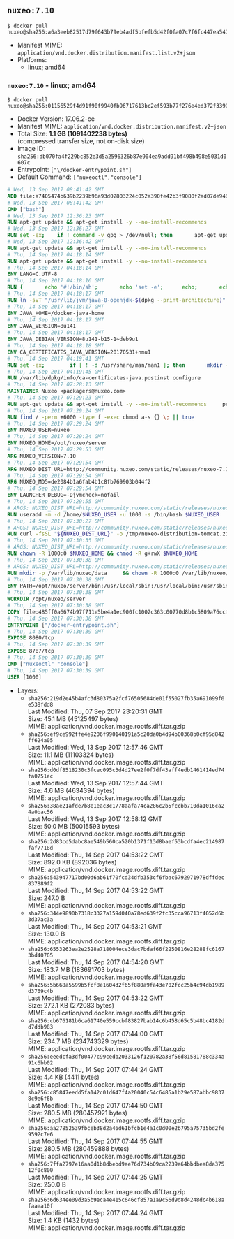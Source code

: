 ## `nuxeo:7.10`

```console
$ docker pull nuxeo@sha256:a6a3eeb82517d79f643b79eb4adf5bfefb5d42f0fa07c7f6fc447ea5470a7eae
```

-	Manifest MIME: `application/vnd.docker.distribution.manifest.list.v2+json`
-	Platforms:
	-	linux; amd64

### `nuxeo:7.10` - linux; amd64

```console
$ docker pull nuxeo@sha256:01156529f4d91f90f9940fb96717613bc2ef593b77f276e4ed372f3390fb8ccf
```

-	Docker Version: 17.06.2-ce
-	Manifest MIME: `application/vnd.docker.distribution.manifest.v2+json`
-	Total Size: **1.1 GB (1091402238 bytes)**  
	(compressed transfer size, not on-disk size)
-	Image ID: `sha256:db070fa4f229bc852e3d5a2596326b87e904ea9add91bf498b498e5031d0607c`
-	Entrypoint: `["\/docker-entrypoint.sh"]`
-	Default Command: `["nuxeoctl","console"]`

```dockerfile
# Wed, 13 Sep 2017 08:41:42 GMT
ADD file:a7405474b639b2239b96a93d02803224c052a390fe42b3f9080f2ad07de94640 in / 
# Wed, 13 Sep 2017 08:41:42 GMT
CMD ["bash"]
# Wed, 13 Sep 2017 12:36:23 GMT
RUN apt-get update && apt-get install -y --no-install-recommends 		ca-certificates 		curl 		wget 	&& rm -rf /var/lib/apt/lists/*
# Wed, 13 Sep 2017 12:36:27 GMT
RUN set -ex; 	if ! command -v gpg > /dev/null; then 		apt-get update; 		apt-get install -y --no-install-recommends 			gnupg2 			dirmngr 		; 		rm -rf /var/lib/apt/lists/*; 	fi
# Wed, 13 Sep 2017 12:36:42 GMT
RUN apt-get update && apt-get install -y --no-install-recommends 		bzr 		git 		mercurial 		openssh-client 		subversion 				procps 	&& rm -rf /var/lib/apt/lists/*
# Thu, 14 Sep 2017 04:18:14 GMT
RUN apt-get update && apt-get install -y --no-install-recommends 		bzip2 		unzip 		xz-utils 	&& rm -rf /var/lib/apt/lists/*
# Thu, 14 Sep 2017 04:18:14 GMT
ENV LANG=C.UTF-8
# Thu, 14 Sep 2017 04:18:16 GMT
RUN { 		echo '#!/bin/sh'; 		echo 'set -e'; 		echo; 		echo 'dirname "$(dirname "$(readlink -f "$(which javac || which java)")")"'; 	} > /usr/local/bin/docker-java-home 	&& chmod +x /usr/local/bin/docker-java-home
# Thu, 14 Sep 2017 04:18:17 GMT
RUN ln -svT "/usr/lib/jvm/java-8-openjdk-$(dpkg --print-architecture)" /docker-java-home
# Thu, 14 Sep 2017 04:18:17 GMT
ENV JAVA_HOME=/docker-java-home
# Thu, 14 Sep 2017 04:18:17 GMT
ENV JAVA_VERSION=8u141
# Thu, 14 Sep 2017 04:18:17 GMT
ENV JAVA_DEBIAN_VERSION=8u141-b15-1~deb9u1
# Thu, 14 Sep 2017 04:18:18 GMT
ENV CA_CERTIFICATES_JAVA_VERSION=20170531+nmu1
# Thu, 14 Sep 2017 04:19:41 GMT
RUN set -ex; 		if [ ! -d /usr/share/man/man1 ]; then 		mkdir -p /usr/share/man/man1; 	fi; 		apt-get update; 	apt-get install -y 		openjdk-8-jdk="$JAVA_DEBIAN_VERSION" 		ca-certificates-java="$CA_CERTIFICATES_JAVA_VERSION" 	; 	rm -rf /var/lib/apt/lists/*; 		[ "$(readlink -f "$JAVA_HOME")" = "$(docker-java-home)" ]; 		update-alternatives --get-selections | awk -v home="$(readlink -f "$JAVA_HOME")" 'index($3, home) == 1 { $2 = "manual"; print | "update-alternatives --set-selections" }'; 	update-alternatives --query java | grep -q 'Status: manual'
# Thu, 14 Sep 2017 04:19:45 GMT
RUN /var/lib/dpkg/info/ca-certificates-java.postinst configure
# Thu, 14 Sep 2017 07:28:13 GMT
MAINTAINER Nuxeo <packagers@nuxeo.com>
# Thu, 14 Sep 2017 07:29:23 GMT
RUN apt-get update && apt-get install -y --no-install-recommends     perl     locales     pwgen     imagemagick     ffmpeg2theora     ufraw     poppler-utils     libreoffice     libwpd-tools     exiftool     ghostscript  && rm -rf /var/lib/apt/lists/*
# Thu, 14 Sep 2017 07:29:24 GMT
RUN find / -perm +6000 -type f -exec chmod a-s {} \; || true
# Thu, 14 Sep 2017 07:29:24 GMT
ENV NUXEO_USER=nuxeo
# Thu, 14 Sep 2017 07:29:24 GMT
ENV NUXEO_HOME=/opt/nuxeo/server
# Thu, 14 Sep 2017 07:29:53 GMT
ARG NUXEO_VERSION=7.10
# Thu, 14 Sep 2017 07:29:54 GMT
ARG NUXEO_DIST_URL=http://community.nuxeo.com/static/releases/nuxeo-7.10/nuxeo-cap-7.10-tomcat.zip
# Thu, 14 Sep 2017 07:29:54 GMT
ARG NUXEO_MD5=de2084b1a6fab4b1c8fb769903b044f2
# Thu, 14 Sep 2017 07:29:54 GMT
ENV LAUNCHER_DEBUG=-Djvmcheck=nofail
# Thu, 14 Sep 2017 07:29:55 GMT
# ARGS: NUXEO_DIST_URL=http://community.nuxeo.com/static/releases/nuxeo-7.10/nuxeo-cap-7.10-tomcat.zip NUXEO_MD5=de2084b1a6fab4b1c8fb769903b044f2 NUXEO_VERSION=7.10
RUN useradd -m -d /home/$NUXEO_USER -u 1000 -s /bin/bash $NUXEO_USER
# Thu, 14 Sep 2017 07:30:27 GMT
# ARGS: NUXEO_DIST_URL=http://community.nuxeo.com/static/releases/nuxeo-7.10/nuxeo-cap-7.10-tomcat.zip NUXEO_MD5=de2084b1a6fab4b1c8fb769903b044f2 NUXEO_VERSION=7.10
RUN curl -fsSL "${NUXEO_DIST_URL}" -o /tmp/nuxeo-distribution-tomcat.zip     && echo "$NUXEO_MD5 /tmp/nuxeo-distribution-tomcat.zip" | md5sum -c -     && mkdir -p /tmp/nuxeo-distribution $(dirname $NUXEO_HOME)     && unzip -q -d /tmp/nuxeo-distribution /tmp/nuxeo-distribution-tomcat.zip     && DISTDIR=$(/bin/ls /tmp/nuxeo-distribution | head -n 1)     && mv /tmp/nuxeo-distribution/$DISTDIR $NUXEO_HOME     && sed -i -e "s/^org.nuxeo.distribution.package.*/org.nuxeo.distribution.package=docker/" $NUXEO_HOME/templates/common/config/distribution.properties     && rm -rf /tmp/nuxeo-distribution*     && chmod +x $NUXEO_HOME/bin/*ctl $NUXEO_HOME/bin/*.sh     && chmod g+rwX $NUXEO_HOME/bin/*ctl $NUXEO_HOME/bin/*.sh
# Thu, 14 Sep 2017 07:30:35 GMT
# ARGS: NUXEO_DIST_URL=http://community.nuxeo.com/static/releases/nuxeo-7.10/nuxeo-cap-7.10-tomcat.zip NUXEO_MD5=de2084b1a6fab4b1c8fb769903b044f2 NUXEO_VERSION=7.10
RUN chown -R 1000:0 $NUXEO_HOME && chmod -R g+rwX $NUXEO_HOME
# Thu, 14 Sep 2017 07:30:38 GMT
# ARGS: NUXEO_DIST_URL=http://community.nuxeo.com/static/releases/nuxeo-7.10/nuxeo-cap-7.10-tomcat.zip NUXEO_MD5=de2084b1a6fab4b1c8fb769903b044f2 NUXEO_VERSION=7.10
RUN mkdir -p /var/lib/nuxeo/data     && chown -R 1000:0 /var/lib/nuxeo/data && chmod -R g+rwX /var/lib/nuxeo/data     && mkdir -p /var/log/nuxeo     && chown -R 1000:0 /var/log/nuxeo && chmod -R g+rwX /var/log/nuxeo     && mkdir -p /var/run/nuxeo     && chown -R 1000:0 /var/run/nuxeo && chmod -R g+rwX /var/run/nuxeo     && mkdir -p /docker-entrypoint-initnuxeo.d     && chown -R 1000:0 /docker-entrypoint-initnuxeo.d && chmod -R g+rwX /docker-entrypoint-initnuxeo.d
# Thu, 14 Sep 2017 07:30:38 GMT
ENV PATH=/opt/nuxeo/server/bin:/usr/local/sbin:/usr/local/bin:/usr/sbin:/usr/bin:/sbin:/bin
# Thu, 14 Sep 2017 07:30:38 GMT
WORKDIR /opt/nuxeo/server
# Thu, 14 Sep 2017 07:30:38 GMT
COPY file:485ff0a6674b97f711e5be4a1ec900fc1002c363c00770d8b1c5809a76ccfc32 in / 
# Thu, 14 Sep 2017 07:30:38 GMT
ENTRYPOINT ["/docker-entrypoint.sh"]
# Thu, 14 Sep 2017 07:30:39 GMT
EXPOSE 8080/tcp
# Thu, 14 Sep 2017 07:30:39 GMT
EXPOSE 8787/tcp
# Thu, 14 Sep 2017 07:30:39 GMT
CMD ["nuxeoctl" "console"]
# Thu, 14 Sep 2017 07:30:39 GMT
USER [1000]
```

-	Layers:
	-	`sha256:219d2e45b4afc3d80375a2fcf76505684de01f55027fb35a691099f0e538fdd8`  
		Last Modified: Thu, 07 Sep 2017 23:20:31 GMT  
		Size: 45.1 MB (45125497 bytes)  
		MIME: application/vnd.docker.image.rootfs.diff.tar.gzip
	-	`sha256:ef9ce992ffe4e9206f990140191a5c20da0b4d94b00368b0cf95d842ff624a05`  
		Last Modified: Wed, 13 Sep 2017 12:57:46 GMT  
		Size: 11.1 MB (11103324 bytes)  
		MIME: application/vnd.docker.image.rootfs.diff.tar.gzip
	-	`sha256:d0df8518230c3fcec095c3d4d27ee2f0f7df43aff4edb1461414ed74fa0751ec`  
		Last Modified: Wed, 13 Sep 2017 12:57:44 GMT  
		Size: 4.6 MB (4634394 bytes)  
		MIME: application/vnd.docker.image.rootfs.diff.tar.gzip
	-	`sha256:38ae21afde7b8e1eac3c1778aafa74ca286c2b5fccbb710da1016ca24a0bac56`  
		Last Modified: Wed, 13 Sep 2017 12:58:12 GMT  
		Size: 50.0 MB (50015593 bytes)  
		MIME: application/vnd.docker.image.rootfs.diff.tar.gzip
	-	`sha256:2d83cd5dabc8ae549b560ca520b1371f13d8baef53bcdfa4ec214987faf7718d`  
		Last Modified: Thu, 14 Sep 2017 04:53:22 GMT  
		Size: 892.0 KB (892036 bytes)  
		MIME: application/vnd.docker.image.rootfs.diff.tar.gzip
	-	`sha256:543947717bd00d6ab61f70fcd34dfb353cf6fbac6792971978dffdec837889f2`  
		Last Modified: Thu, 14 Sep 2017 04:53:22 GMT  
		Size: 247.0 B  
		MIME: application/vnd.docker.image.rootfs.diff.tar.gzip
	-	`sha256:344e9890b7318c3327a159d040a78ed639f2fc35cca96713f4052d6b3d37ac3a`  
		Last Modified: Thu, 14 Sep 2017 04:53:21 GMT  
		Size: 130.0 B  
		MIME: application/vnd.docker.image.rootfs.diff.tar.gzip
	-	`sha256:6553263ea2e2528a718004ece3dac7bdaf66f2250816e28288fc61673bd40705`  
		Last Modified: Thu, 14 Sep 2017 04:54:20 GMT  
		Size: 183.7 MB (183691703 bytes)  
		MIME: application/vnd.docker.image.rootfs.diff.tar.gzip
	-	`sha256:5b668a5599b5fcf8e160432f65f880a9fa43e702fcc25b4c94db1989d3769c4b`  
		Last Modified: Thu, 14 Sep 2017 04:53:22 GMT  
		Size: 272.1 KB (272083 bytes)  
		MIME: application/vnd.docker.image.rootfs.diff.tar.gzip
	-	`sha256:cb676181b6ca61740e559ccbf83827bab14c6b458d65c5b48bc4182dd7ddb983`  
		Last Modified: Thu, 14 Sep 2017 07:44:00 GMT  
		Size: 234.7 MB (234743329 bytes)  
		MIME: application/vnd.docker.image.rootfs.diff.tar.gzip
	-	`sha256:eeedcfa3df00477c99cedb2033126f120782a38f56d81581788c334a91c6bb02`  
		Last Modified: Thu, 14 Sep 2017 07:44:24 GMT  
		Size: 4.4 KB (4411 bytes)  
		MIME: application/vnd.docker.image.rootfs.diff.tar.gzip
	-	`sha256:c85847eedd5fa142c01d647f4a20040c54c6485a1b29e587abbc98378c9e6f6b`  
		Last Modified: Thu, 14 Sep 2017 07:44:50 GMT  
		Size: 280.5 MB (280457921 bytes)  
		MIME: application/vnd.docker.image.rootfs.diff.tar.gzip
	-	`sha256:aa27852539fbceb38d2a46d61bfcb1e4a1c0d00e2b795a75735bd2fe9592c7e6`  
		Last Modified: Thu, 14 Sep 2017 07:44:55 GMT  
		Size: 280.5 MB (280459888 bytes)  
		MIME: application/vnd.docker.image.rootfs.diff.tar.gzip
	-	`sha256:7ffa2797e16aa0d1b8dbebd9ae76d734b09ca2239a64bbdbea8da37512f0c800`  
		Last Modified: Thu, 14 Sep 2017 07:44:25 GMT  
		Size: 250.0 B  
		MIME: application/vnd.docker.image.rootfs.diff.tar.gzip
	-	`sha256:6d634ee09d3a5b9eca4e415c646cf857a1a9c56d9d8d4248dc4b618afaaea10f`  
		Last Modified: Thu, 14 Sep 2017 07:44:24 GMT  
		Size: 1.4 KB (1432 bytes)  
		MIME: application/vnd.docker.image.rootfs.diff.tar.gzip
